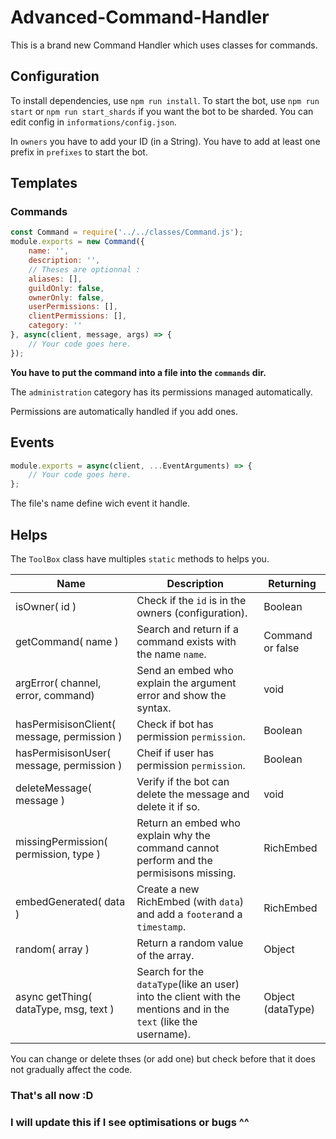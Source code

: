 # Advanced-Command-Handler

This is a brand new Command Handler which uses classes for commands.

## Configuration

To install dependencies, use `npm run install`.
To start the bot, use `npm run start` or `npm run start_shards` if you want the bot to be sharded.
You can edit config in `informations/config.json`.

In `owners` you have to add your ID (in a String). You have to add at least one prefix in `prefixes` to start the bot.

## Templates

### Commands

```js
const Command = require('../../classes/Command.js');
module.exports = new Command({
    name: '',
    description: '',
    // Theses are optionnal :
    aliases: [],
    guildOnly: false,
    ownerOnly: false,
    userPermissions: [],
    clientPermissions: [],
    category: ''
}, async(client, message, args) => {
    // Your code goes here.
});
```

**You have to put the command into a file into the `commands` dir.**

The `administration` category has its permissions managed automatically.

Permissions are automatically handled if you add ones.

## Events

```js
module.exports = async(client, ...EventArguments) => {
    // Your code goes here.
};
```

The file's name define wich event it handle.

## Helps

The `ToolBox` class have multiples `static` methods to helps you.

| Name | Description | Returning |
| --- | --- | --- |
| isOwner( id ) | Check if the `id` is in the owners (configuration). | Boolean |
| getCommand( name ) | Search and return if a command exists with the name `name`. | Command or false |
| argError( channel, error, command) | Send an embed who explain the argument error and show the syntax. | void |
| hasPermisisonClient( message, permission ) | Check if bot has permission `permission`. | Boolean |
| hasPermisisonUser( message, permission ) | Cheif if user has permission `permission`. | Boolean |
| deleteMessage( message ) | Verify if the bot can delete the message and delete it if so. | void |
| missingPermission( permission, type ) | Return an embed who explain why the command cannot perform and the permisisons missing. | RichEmbed |
| embedGenerated( data ) | Create a new RichEmbed (with `data`) and add a `footer`and a `timestamp`. | RichEmbed |
| random( array ) | Return a random value of the array. | Object |
| async getThing( dataType, msg, text ) | Search for the `dataType`(like an user) into the client with the mentions and in the `text` (like the username). | Object (dataType) |

You can change or delete thses (or add one) but check before that it does not gradually affect the code.

### That's all now :D
### I will update this if I see optimisations or bugs ^^
